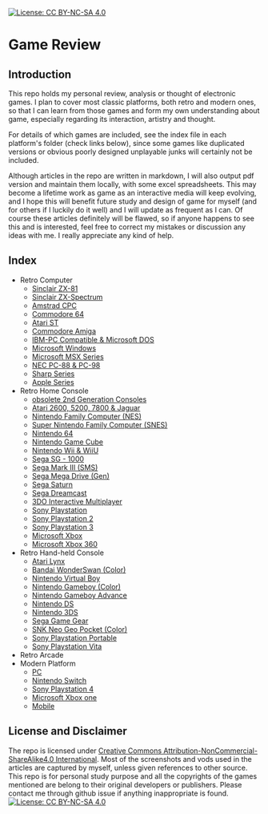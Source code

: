 [![License: CC BY-NC-SA 4.0][pic1]][url1]

[pic1]: https://img.shields.io/badge/License-CC%20BY--NC--SA%204.0-lightgrey.svg
[url1]: https://creativecommons.org/licenses/by-nc-sa/4.0/

# Game Review
## Introduction
This repo holds my personal review, analysis or thought of electronic games. I
plan to cover most classic platforms, both retro and modern ones, so that I can
learn from those games and form my own understanding about game, especially
regarding its interaction, artistry and thought.

For details of which games are included, see the index file in each platform's
folder (check links below), since some games like duplicated versions or obvious
poorly designed unplayable junks will certainly not be included.

Although articles in the repo are written in markdown, I will also output pdf
version and maintain them locally, with some excel spreadsheets. This may become
a lifetime work as game as an interactive media will keep evolving, and I hope
this will benefit future study and design of game for myself (and for others if
I luckily do it well) and I will update as frequent as I can. Of course these
articles definitely will be flawed, so if anyone happens to see this and is
interested, feel free to correct my mistakes or discussion any ideas with me. I
really appreciate any kind of help.

## Index
- Retro Computer
    - [Sinclair ZX-81](retro-computer/zx81/index.md)
    - [Sinclair ZX-Spectrum](retro-computer/zx-spectrum/index.md)
    - [Amstrad CPC](retro-computer/cpc/index.md)
    - [Commodore 64](retro-computer/c64/index.md)
    - [Atari ST](retro-computer/st/index.md)
    - [Commodore Amiga](retro-computer/amiga/index.md)
    - [IBM-PC Compatible & Microsoft DOS](retro-computer/ibmpc-msdos/index.md)
    - [Microsoft Windows](retro-computer/win/index.md)
    - [Microsoft MSX Series](retro-computer/msx/index.md)
    - [NEC PC-88 & PC-98](retro-computer/pc88-98/index.md)
    - [Sharp Series](retro-computer/sharp/index.md)
    - [Apple Series](retro-computer/apple/index.md)
- Retro Home Console
    - [obsolete 2nd Generation Consoles](retro-home-console/2nd-gen/index.md)
    - [Atari 2600, 5200, 7800 & Jaguar](retro-home-console/atari/index.md)
    - [Nintendo Family Computer (NES)](retro-home-console/fc/index.md)
    - [Super Nintendo Family Computer (SNES)](retro-home-console/sfc/index.md)
    - [Nintendo 64](retro-home-console/64/index.md)
    - [Nintendo Game Cube](retro-home-console/gc/index.md)
    - [Nintendo Wii & WiiU](retro-home-console/wii-u/index.md)
    - [Sega SG - 1000](retro-home-console/sg1000/index.md)
    - [Sega Mark III (SMS)](retro-home-console/sms/index.md)
    - [Sega Mega Drive (Gen)](retro-home-console/md/index.md)
    - [Sega Saturn](retro-home-console/ss/index.md)
    - [Sega Dreamcast](retro-home-console/dc/index.md)
    - [3DO Interactive Multiplayer](retro-home-console/3do/index.md)
    - [Sony Playstation](retro-home-console/ps/index.md)
    - [Sony Playstation 2](retro-home-console/ps2/index.md)
    - [Sony Playstation 3](retro-home-console/ps3/index.md)
    - [Microsoft Xbox](retro-home-console/xbox/index.md)
    - [Microsoft Xbox 360](retro-home-console/xbox360/index.md)
- Retro Hand-held Console
    - [Atari Lynx](retro-handheld-console/lynx/index.md)
    - [Bandai WonderSwan (Color)](retro-handheld-console/ws-c/index.md)
    - [Nintendo Virtual Boy](retro-handheld-console/vb/index.md)
    - [Nintendo Gameboy (Color)](retro-handheld-console/gb-c/index.md)
    - [Nintendo Gameboy Advance](retro-handheld-console/gba/index.md)
    - [Nintendo DS](retro-handheld-console/ds/index.md)
    - [Nintendo 3DS](retro-handheld-console/3ds/index.md)
    - [Sega Game Gear](retro-handheld-console/gg/index.md)
    - [SNK Neo Geo Pocket (Color)](retro-handheld-console/snk/index.md)
    - [Sony Playstation Portable](retro-handheld-console/psp/index.md)
    - [Sony Playstation Vita](retro-handheld-console/psv/index.md)
- Retro Arcade
- Modern Platform
    - [PC](modern-platform/pc/index.md)
    - [Nintendo Switch](modern-platform/ns/index.md)
    - [Sony Playstation 4](modern-platform/ps4/index.md)
    - [Microsoft Xbox one](modern-platform/xone/index.md)
    - [Mobile](modern-platform/mobile/index.md)

## License and Disclaimer
The repo is licensed under [Creative Commons Attribution-NonCommercial-
ShareAlike4.0 International][license-url]. Most of the screenshots and vods used
in the articles are captured by myself, unless given references to other source.
This repo is for personal study purpose and all the copyrights of the games
mentioned are belong to their original developers or publishers. Please contact
me through github issue if anything inappropriate is found.  
[![License: CC BY-NC-SA 4.0][license-badge]][license-url]

[license-badge]: https://licensebuttons.net/l/by-nc-sa/4.0/80x15.png
[license-url]: https://creativecommons.org/licenses/by-nc-sa/4.0/